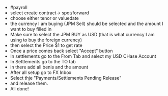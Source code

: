 - #payroll
- select create contract-> spot/forward
- choose either tenor or valuedate
- the currency I am buying (JPM Sell) should be selected and the amount I want to buy filled in
- Make sure to select the JPM BUY as USD (that is what currency I am using to buy the foreign currency)
- then select the Price $1 to get rate
- Once a price comes back select "Accept" button
- In settlements go to the From Tab and select my USD CHase Account
- In Settlements go to the TO tab
- in there add all benis and the amount
- After all setup go to FX Inbox
- Select thje "Payments/Settlements Pending Release"
- and release them. 
- All done!
